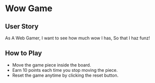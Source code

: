 
# Wow Game

## User Story
As A Web Gamer,
I want to see how much wow I has,
So that I haz funz!

## How to Play
- Move the game piece inside the board.
- Earn 10 points each time you stop moving the piece.
- Reset the game anytime by clicking the reset button.
